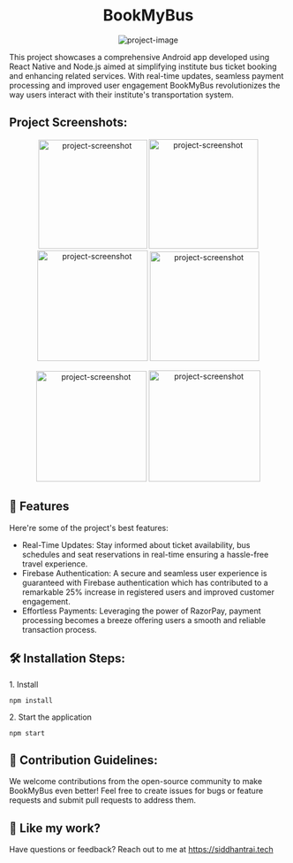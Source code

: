 <h1 align="center" id="title">BookMyBus</h1>

<p align="center"><img src="https://socialify.git.ci/siiddhantt/bookmybus/image?font=Source%20Code%20Pro&amp;language=1&amp;name=1&amp;owner=1&amp;pattern=Charlie%20Brown&amp;stargazers=1&amp;theme=Auto" alt="project-image"></p>

<p id="description">This project showcases a comprehensive Android app developed using React Native and Node.js aimed at simplifying institute bus ticket booking and enhancing related services. With real-time updates, seamless payment processing and improved user engagement BookMyBus revolutionizes the way users interact with their institute's transportation system.</p>

<h2>Project Screenshots:</h2>

<p align="center">
<img src="https://i.imgur.com/oEd7W0g.png" alt="project-screenshot" width="197">

<img src="https://i.imgur.com/4MTGuiI.png" alt="project-screenshot" width="198">

<img src="https://i.imgur.com/VTMQi7e.png" alt="project-screenshot" width="200">

<img src="https://i.imgur.com/gidfveu.png" alt="project-screenshot" width="198">
</p>

<p align="center">
<img src="https://i.imgur.com/ftoerXF.png" alt="project-screenshot" width="200">

<img src="https://i.imgur.com/K6iBV8c.png" alt="project-screenshot" width="201.3">
</p>

<h2>🧐 Features</h2>

Here're some of the project's best features:

- Real-Time Updates: Stay informed about ticket availability, bus schedules and seat reservations in real-time ensuring a hassle-free travel experience.
- Firebase Authentication: A secure and seamless user experience is guaranteed with Firebase authentication which has contributed to a remarkable 25% increase in registered users and improved customer engagement.
- Effortless Payments: Leveraging the power of RazorPay, payment processing becomes a breeze offering users a smooth and reliable transaction process.

<h2>🛠️ Installation Steps:</h2>

<p>1. Install</p>

```
npm install
```

<p>2. Start the application</p>

```
npm start
```

<h2>🍰 Contribution Guidelines:</h2>

We welcome contributions from the open-source community to make BookMyBus even better! Feel free to create issues for bugs or feature requests and submit pull requests to address them.

<h2>👀 Like my work?</h2>

Have questions or feedback? Reach out to me at https://siddhantrai.tech

